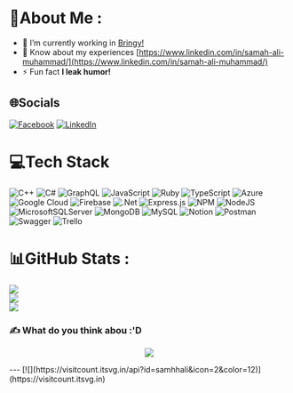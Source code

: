 # 💫About Me :
- 🔭 I’m currently working in [Bringy!](https://bringy.com/)
- 📄 Know about my experiences [https://www.linkedin.com/in/samah-ali-muhammad/](https://www.linkedin.com/in/samah-ali-muhammad/)
- ⚡ Fun fact **I leak humor!**

## 🌐Socials
[![Facebook](https://img.shields.io/badge/Facebook-%231877F2.svg?logo=Facebook&logoColor=white)](https://facebook.com/samah.ali1998) [![LinkedIn](https://img.shields.io/badge/LinkedIn-%230077B5.svg?logo=linkedin&logoColor=white)](https://linkedin.com/in/samah-ali-muhammad) 

# 💻Tech Stack
![C++](https://img.shields.io/badge/c++-%2300599C.svg?style=plastic&logo=c%2B%2B&logoColor=white) ![C#](https://img.shields.io/badge/c%23-%23239120.svg?style=plastic&logo=c-sharp&logoColor=white) ![GraphQL](https://img.shields.io/badge/-GraphQL-E10098?style=plastic&logo=graphql&logoColor=white) ![JavaScript](https://img.shields.io/badge/javascript-%23323330.svg?style=plastic&logo=javascript&logoColor=%23F7DF1E) ![Ruby](https://img.shields.io/badge/ruby-%23CC342D.svg?style=plastic&logo=ruby&logoColor=white) ![TypeScript](https://img.shields.io/badge/typescript-%23007ACC.svg?style=plastic&logo=typescript&logoColor=white) ![Azure](https://img.shields.io/badge/azure-%230072C6.svg?style=plastic&logo=azure-devops&logoColor=white) ![Google Cloud](https://img.shields.io/badge/Google%20Cloud-%234285F4.svg?style=plastic&logo=google-cloud&logoColor=white) ![Firebase](https://img.shields.io/badge/firebase-%23039BE5.svg?style=plastic&logo=firebase) ![.Net](https://img.shields.io/badge/.NET-5C2D91?style=plastic&logo=.net&logoColor=white) ![Express.js](https://img.shields.io/badge/express.js-%23404d59.svg?style=plastic&logo=express&logoColor=%2361DAFB) ![NPM](https://img.shields.io/badge/NPM-%23000000.svg?style=plastic&logo=npm&logoColor=white) ![NodeJS](https://img.shields.io/badge/node.js-6DA55F?style=plastic&logo=node.js&logoColor=white) ![MicrosoftSQLServer](https://img.shields.io/badge/Microsoft%20SQL%20Sever-CC2927?style=plastic&logo=microsoft%20sql%20server&logoColor=white) ![MongoDB](https://img.shields.io/badge/MongoDB-%234ea94b.svg?style=plastic&logo=mongodb&logoColor=white) ![MySQL](https://img.shields.io/badge/mysql-%2300f.svg?style=plastic&logo=mysql&logoColor=white) ![Notion](https://img.shields.io/badge/Notion-%23000000.svg?style=plastic&logo=notion&logoColor=white) ![Postman](https://img.shields.io/badge/Postman-FF6C37?style=plastic&logo=postman&logoColor=white) ![Swagger](https://img.shields.io/badge/-Swagger-%23Clojure?style=plastic&logo=swagger&logoColor=white) ![Trello](https://img.shields.io/badge/Trello-%23026AA7.svg?style=plastic&logo=Trello&logoColor=white)
# 📊GitHub Stats :
![](https://github-readme-stats.vercel.app/api?username=samhhali&theme=radical&hide_border=true&include_all_commits=true&count_private=true)<br/>
![](https://github-readme-streak-stats.herokuapp.com/?user=samhhali&theme=radical&hide_border=true)<br/>
![](https://github-readme-stats.vercel.app/api/top-langs/?username=samhhali&theme=radical&hide_border=true&include_all_commits=true&count_private=true&layout=compact)

### ✍️ What do you think abou :'D
<p align="center">
    <img src="https://readme-jokes.vercel.app/api"/>
</p>
---
[![](https://visitcount.itsvg.in/api?id=samhhali&icon=2&color=12)](https://visitcount.itsvg.in)
